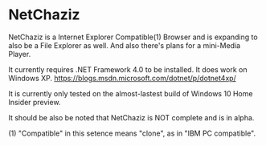 # NetChaziz
NetChaziz is a Internet Explorer Compatible(1) Browser and is expanding to also be a File Explorer as well. And also there's plans for a mini-Media Player.

It currently requires .NET Framework 4.0 to be installed. It does work on Windows XP. https://blogs.msdn.microsoft.com/dotnet/p/dotnet4xp/

It is currently only tested on the almost-lastest build of Windows 10 Home Insider preview.

It should be also be noted that NetChaziz is NOT complete and is in alpha.

(1) "Compatible" in this setence means "clone", as in "IBM PC compatible".
